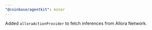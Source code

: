 ```yaml
---
"@coinbase/agentkit": minor
---
```


Added `alloraActionProvider` to fetch inferences from Allora Network.
